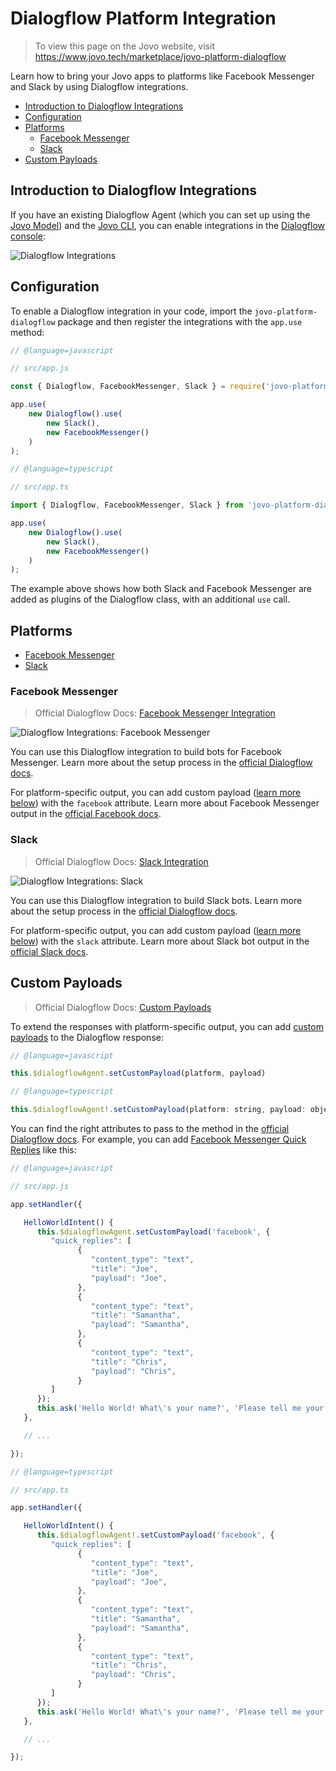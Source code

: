 # Dialogflow Platform Integration

> To view this page on the Jovo website, visit https://www.jovo.tech/marketplace/jovo-platform-dialogflow

Learn how to bring your Jovo apps to platforms like Facebook Messenger and Slack by using Dialogflow integrations.

* [Introduction to Dialogflow Integrations](#introduction-to-dialogflow-integrations)
* [Configuration](#configuration)
* [Platforms](#platforms)
   * [Facebook Messenger](#facebook-messenger)
   * [Slack](#slack)
* [Custom Payloads](#custom-payloads)



## Introduction to Dialogflow Integrations

If you have an existing Dialogflow Agent (which you can set up using the [Jovo Model](https://www.jovo.tech/marketplace/jovo-model)) and the [Jovo CLI](https://www.jovo.tech/docs/cli), you can enable integrations in the [Dialogflow console](https://dialogflow.cloud.google.com/):

![Dialogflow Integrations](./img/dialogflow-integrations.jpg "Integrations in the Dialogflow Console")


## Configuration

To enable a Dialogflow integration in your code, import the `jovo-platform-dialogflow` package and then register the integrations with the `app.use` method:

```js
// @language=javascript

// src/app.js

const { Dialogflow, FacebookMessenger, Slack } = require('jovo-platform-dialogflow');

app.use(
    new Dialogflow().use(
        new Slack(),
        new FacebookMessenger()
    )
);

// @language=typescript

// src/app.ts

import { Dialogflow, FacebookMessenger, Slack } from 'jovo-platform-dialogflow';

app.use(
    new Dialogflow().use(
        new Slack(),
        new FacebookMessenger()
    )
);
```

The example above shows how both Slack and Facebook Messenger are added as plugins of the Dialogflow class, with an additional `use` call.


## Platforms

* [Facebook Messenger](#facebook-messenger)
* [Slack](#slack)

### Facebook Messenger

> Official Dialogflow Docs: [Facebook Messenger Integration](https://cloud.google.com/dialogflow/es/docs/integrations/facebook)

![Dialogflow Integrations: Facebook Messenger](./img/dialogflow-integrations-messenger.jpg "Facebook Messenger Integration in the Dialogflow Console")

You can use this Dialogflow integration to build bots for Facebook Messenger. Learn more about the setup process in the [official Dialogflow docs](https://cloud.google.com/dialogflow/es/docs/integrations/facebook).

For platform-specific output, you can add custom payload ([learn more below](#custom-payloads)) with the `facebook` attribute. Learn more about Facebook Messenger output in the [official Facebook docs](https://developers.facebook.com/docs/messenger-platform/send-messages).


### Slack

> Official Dialogflow Docs: [Slack Integration](https://cloud.google.com/dialogflow/es/docs/integrations/slack)

![Dialogflow Integrations: Slack](./img/dialogflow-integrations-slack.jpg "Slack Bot Integration in the Dialogflow Console")

You can use this Dialogflow integration to build Slack bots. Learn more about the setup process in the [official Dialogflow docs](https://cloud.google.com/dialogflow/es/docs/integrations/slack).

For platform-specific output, you can add custom payload ([learn more below](#custom-payloads)) with the `slack` attribute. Learn more about Slack bot output in the [official Slack docs](https://api.slack.com/messaging/composing).


## Custom Payloads

> Official Dialogflow Docs: [Custom Payloads](https://cloud.google.com/dialogflow/es/docs/intents-rich-messages#custom)

To extend the responses with platform-specific output, you can add [custom payloads](https://cloud.google.com/dialogflow/es/docs/intents-rich-messages#custom) to the Dialogflow response:

```js
// @language=javascript

this.$dialogflowAgent.setCustomPayload(platform, payload)

// @language=typescript

this.$dialogflowAgent!.setCustomPayload(platform: string, payload: object)
```

You can find the right attributes to pass to the method in the [official Dialogflow docs](https://cloud.google.com/dialogflow/es/docs/intents-rich-messages#custom). For example, you can add [Facebook Messenger Quick Replies](https://developers.facebook.com/docs/messenger-platform/send-messages/quick-replies) like this:

```js
// @language=javascript

// src/app.js

app.setHandler({

   HelloWorldIntent() {
      this.$dialogflowAgent.setCustomPayload('facebook', {
         "quick_replies": [
               {
                  "content_type": "text",
                  "title": "Joe",
                  "payload": "Joe",
               },
               {
                  "content_type": "text",
                  "title": "Samantha",
                  "payload": "Samantha",
               },
               {
                  "content_type": "text",
                  "title": "Chris",
                  "payload": "Chris",
               }
         ]
      });
      this.ask('Hello World! What\'s your name?', 'Please tell me your name.');
   },

   // ...

});

// @language=typescript

// src/app.ts

app.setHandler({

   HelloWorldIntent() {
      this.$dialogflowAgent!.setCustomPayload('facebook', {
         "quick_replies": [
               {
                  "content_type": "text",
                  "title": "Joe",
                  "payload": "Joe",
               },
               {
                  "content_type": "text",
                  "title": "Samantha",
                  "payload": "Samantha",
               },
               {
                  "content_type": "text",
                  "title": "Chris",
                  "payload": "Chris",
               }
         ]
      });
      this.ask('Hello World! What\'s your name?', 'Please tell me your name.');
   },

   // ...

});
```